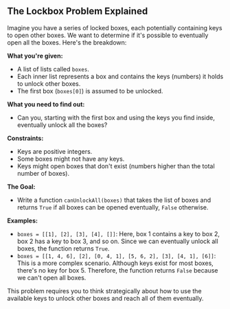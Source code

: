 ## The Lockbox Problem Explained

Imagine you have a series of locked boxes, each potentially containing keys to open other boxes. We want to determine if it's possible to eventually open all the boxes. Here's the breakdown:

**What you're given:**

* A list of lists called `boxes`.
* Each inner list represents a box and contains the keys (numbers) it holds to unlock other boxes.
* The first box (`boxes[0]`) is assumed to be unlocked.

**What you need to find out:**

* Can you, starting with the first box and using the keys you find inside, eventually unlock all the boxes?

**Constraints:**

* Keys are positive integers.
* Some boxes might not have any keys.
* Keys might open boxes that don't exist (numbers higher than the total number of boxes).

**The Goal:**

* Write a function `canUnlockAll(boxes)` that takes the list of boxes and returns `True` if all boxes can be opened eventually, `False` otherwise.

**Examples:**

* `boxes = [[1], [2], [3], [4], []]`: Here, box 1 contains a key to box 2, box 2 has a key to box 3, and so on. Since we can eventually unlock all boxes, the function returns `True`.
* `boxes = [[1, 4, 6], [2], [0, 4, 1], [5, 6, 2], [3], [4, 1], [6]]`: This is a more complex scenario. Although keys exist for most boxes, there's no key for box 5. Therefore, the function returns `False` because we can't open all boxes.

This problem requires you to think strategically about how to use the available keys to unlock other boxes and reach all of them eventually. 